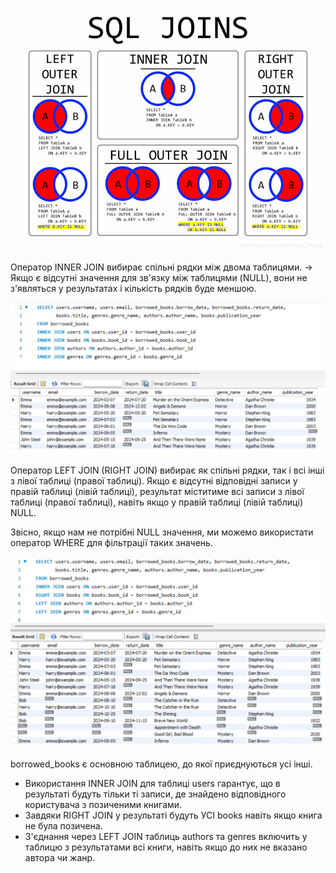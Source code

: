 ![SQL joins](./join.png)

Оператор INNER JOIN вибирає спільні рядки між двома таблицями. -> Якщо є відсутні значення для зв'язку між таблицями (NULL), вони не з'являться у результатах і кількість рядків буде меншою.

![inner_join](./inner_join.png)

Оператор LEFT JOIN (RIGHT JOIN) вибирає як спільні рядки, так і всі інші з лівої таблиці (правої таблиці). Якщо є відсутні відповідні записи у правій таблиці (лівій таблиці), результат міститиме всі записи з лівої таблиці (правої таблиці), навіть якщо у правій таблиці (лівій таблиці) NULL.

Звісно, якщо нам не потрібні NULL значення, ми можемо використати оператор WHERE для фільтрації таких значень.

![inner_left_right_joins](./p2_joined_tables.png)

borrowed_books є основною таблицею, до якої приєднуються усі інші.
* Використання INNER JOIN для таблиці users гарантує, що в результаті будуть тільки ті записи, де знайдено відповідного користувача з позиченими книгами.
* Завдяки RIGHT JOIN у результаті будуть УСІ books навіть якщо книга не була позичена.
* З'єднання через LEFT JOIN таблиць authors та genres включить у таблицю з результатами всі книги, навіть якщо до них не вказано автора чи жанр.